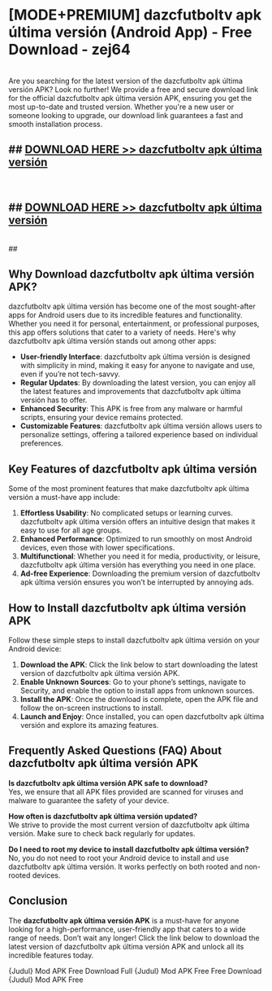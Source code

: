 # [MODE+PREMIUM] dazcfutboltv apk última versión (Android App) - Free Download - zej64 <br>
<br>
Are you searching for the latest version of the dazcfutboltv apk última versión APK? Look no further! We provide a free and secure download link for the official dazcfutboltv apk última versión APK, ensuring you get the most up-to-date and trusted version. Whether you're a new user or someone looking to upgrade, our download link guarantees a fast and smooth installation process.


## ##  [DOWNLOAD HERE >> dazcfutboltv apk última versión](http://freeplayer.one?title=dazcfutboltv_apk_última_versión&ref=git)
  <br>

##  ## [DOWNLOAD HERE >> dazcfutboltv apk última versión](http://freeplayer.one?title=dazcfutboltv_apk_última_versión&ref=git)
  <br>
  ##



## Why Download dazcfutboltv apk última versión APK?

dazcfutboltv apk última versión has become one of the most sought-after apps for Android users due to its incredible features and functionality. Whether you need it for personal, entertainment, or professional purposes, this app offers solutions that cater to a variety of needs. Here's why dazcfutboltv apk última versión stands out among other apps:

- **User-friendly Interface**: dazcfutboltv apk última versión is designed with simplicity in mind, making it easy for anyone to navigate and use, even if you’re not tech-savvy.
- **Regular Updates**: By downloading the latest version, you can enjoy all the latest features and improvements that dazcfutboltv apk última versión has to offer.
- **Enhanced Security**: This APK is free from any malware or harmful scripts, ensuring your device remains protected.
- **Customizable Features**: dazcfutboltv apk última versión allows users to personalize settings, offering a tailored experience based on individual preferences.

## Key Features of dazcfutboltv apk última versión

Some of the most prominent features that make dazcfutboltv apk última versión a must-have app include:

1. **Effortless Usability**: No complicated setups or learning curves. dazcfutboltv apk última versión offers an intuitive design that makes it easy to use for all age groups.
2. **Enhanced Performance**: Optimized to run smoothly on most Android devices, even those with lower specifications.
3. **Multifunctional**: Whether you need it for media, productivity, or leisure, dazcfutboltv apk última versión has everything you need in one place.
4. **Ad-free Experience**: Downloading the premium version of dazcfutboltv apk última versión ensures you won’t be interrupted by annoying ads.

## How to Install dazcfutboltv apk última versión APK

Follow these simple steps to install dazcfutboltv apk última versión on your Android device:

1. **Download the APK**: Click the link below to start downloading the latest version of dazcfutboltv apk última versión APK.
2. **Enable Unknown Sources**: Go to your phone’s settings, navigate to Security, and enable the option to install apps from unknown sources.
3. **Install the APK**: Once the download is complete, open the APK file and follow the on-screen instructions to install.
4. **Launch and Enjoy**: Once installed, you can open dazcfutboltv apk última versión and explore its amazing features.

## Frequently Asked Questions (FAQ) About dazcfutboltv apk última versión APK

**Is dazcfutboltv apk última versión APK safe to download?**  
Yes, we ensure that all APK files provided are scanned for viruses and malware to guarantee the safety of your device.

**How often is dazcfutboltv apk última versión updated?**  
We strive to provide the most current version of dazcfutboltv apk última versión. Make sure to check back regularly for updates.

**Do I need to root my device to install dazcfutboltv apk última versión?**  
No, you do not need to root your Android device to install and use dazcfutboltv apk última versión. It works perfectly on both rooted and non-rooted devices.

## Conclusion

The **dazcfutboltv apk última versión APK** is a must-have for anyone looking for a high-performance, user-friendly app that caters to a wide range of needs. Don’t wait any longer! Click the link below to download the latest version of dazcfutboltv apk última versión APK and unlock all its incredible features today.

{Judul} Mod APK Free
Download Full {Judul} Mod APK Free
Free Download {Judul} Mod APK Free

